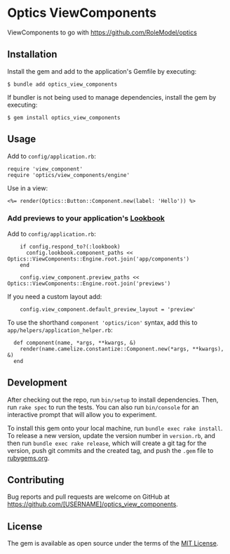 # Optics ViewComponents

ViewComponents to go with https://github.com/RoleModel/optics

## Installation

Install the gem and add to the application's Gemfile by executing:

    $ bundle add optics_view_components

If bundler is not being used to manage dependencies, install the gem by executing:

    $ gem install optics_view_components

## Usage

Add to `config/application.rb`:

```
require 'view_component'
require 'optics/view_components/engine'
```

Use in a view:
```
<%= render(Optics::Button::Component.new(label: 'Hello')) %>
```

### Add previews to your application's [Lookbook](https://github.com/ViewComponent/lookbook)

Add to `config/application.rb`:

```
    if config.respond_to?(:lookbook)
      config.lookbook.component_paths << Optics::ViewComponents::Engine.root.join('app/components')
    end

    config.view_component.preview_paths << Optics::ViewComponents::Engine.root.join('previews')
```

If you need a custom layout add:
```
    config.view_component.default_preview_layout = 'preview'
```

To use the shorthand `component 'optics/icon'` syntax, add this to `app/helpers/application_helper.rb`:
```
  def component(name, *args, **kwargs, &)
    render(name.camelize.constantize::Component.new(*args, **kwargs), &)
  end
```

## Development

After checking out the repo, run `bin/setup` to install dependencies. Then, run `rake spec` to run the tests. You can also run `bin/console` for an interactive prompt that will allow you to experiment.

To install this gem onto your local machine, run `bundle exec rake install`. To release a new version, update the version number in `version.rb`, and then run `bundle exec rake release`, which will create a git tag for the version, push git commits and the created tag, and push the `.gem` file to [rubygems.org](https://rubygems.org).

## Contributing

Bug reports and pull requests are welcome on GitHub at https://github.com/[USERNAME]/optics_view_components.

## License

The gem is available as open source under the terms of the [MIT License](https://opensource.org/licenses/MIT).
